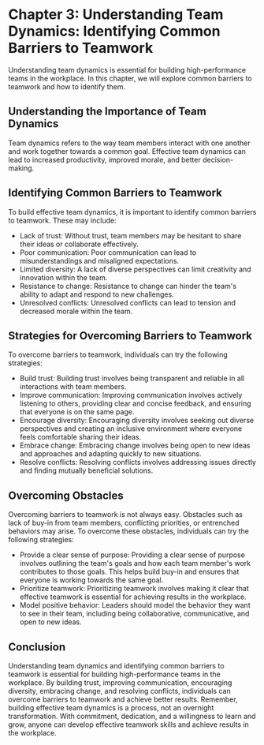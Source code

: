 Chapter 3: Understanding Team Dynamics: Identifying Common Barriers to Teamwork
===============================================================================

Understanding team dynamics is essential for building high-performance teams in the workplace. In this chapter, we will explore common barriers to teamwork and how to identify them.

Understanding the Importance of Team Dynamics
---------------------------------------------

Team dynamics refers to the way team members interact with one another and work together towards a common goal. Effective team dynamics can lead to increased productivity, improved morale, and better decision-making.

Identifying Common Barriers to Teamwork
---------------------------------------

To build effective team dynamics, it is important to identify common barriers to teamwork. These may include:

* Lack of trust: Without trust, team members may be hesitant to share their ideas or collaborate effectively.
* Poor communication: Poor communication can lead to misunderstandings and misaligned expectations.
* Limited diversity: A lack of diverse perspectives can limit creativity and innovation within the team.
* Resistance to change: Resistance to change can hinder the team's ability to adapt and respond to new challenges.
* Unresolved conflicts: Unresolved conflicts can lead to tension and decreased morale within the team.

Strategies for Overcoming Barriers to Teamwork
----------------------------------------------

To overcome barriers to teamwork, individuals can try the following strategies:

* Build trust: Building trust involves being transparent and reliable in all interactions with team members.
* Improve communication: Improving communication involves actively listening to others, providing clear and concise feedback, and ensuring that everyone is on the same page.
* Encourage diversity: Encouraging diversity involves seeking out diverse perspectives and creating an inclusive environment where everyone feels comfortable sharing their ideas.
* Embrace change: Embracing change involves being open to new ideas and approaches and adapting quickly to new situations.
* Resolve conflicts: Resolving conflicts involves addressing issues directly and finding mutually beneficial solutions.

Overcoming Obstacles
--------------------

Overcoming barriers to teamwork is not always easy. Obstacles such as lack of buy-in from team members, conflicting priorities, or entrenched behaviors may arise. To overcome these obstacles, individuals can try the following strategies:

* Provide a clear sense of purpose: Providing a clear sense of purpose involves outlining the team's goals and how each team member's work contributes to those goals. This helps build buy-in and ensures that everyone is working towards the same goal.
* Prioritize teamwork: Prioritizing teamwork involves making it clear that effective teamwork is essential for achieving results in the workplace.
* Model positive behavior: Leaders should model the behavior they want to see in their team, including being collaborative, communicative, and open to new ideas.

Conclusion
----------

Understanding team dynamics and identifying common barriers to teamwork is essential for building high-performance teams in the workplace. By building trust, improving communication, encouraging diversity, embracing change, and resolving conflicts, individuals can overcome barriers to teamwork and achieve better results. Remember, building effective team dynamics is a process, not an overnight transformation. With commitment, dedication, and a willingness to learn and grow, anyone can develop effective teamwork skills and achieve results in the workplace.
